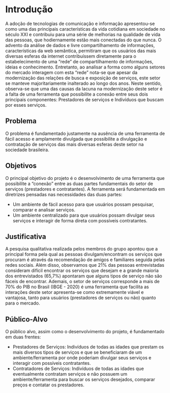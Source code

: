 # Introdução

A adoção de tecnologias de comunicação e informação apresentou-se como uma das principais características da vida cotidiana em sociedade no século XXI e contribuiu para uma série de melhorias na qualidade de vida das pessoas, que hodiernamente estão mais conectadas do que nunca. 
O advento da análise de dados e livre compartilhamento de informações, características da web semântica, permitiram que os usuários das mais diversas esferas da internet contribuíssem diretamente para o estabelecimento de uma “rede”  de compartilhamento de informações, ideias e conhecimento. Entretanto, ao analisar a forma como alguns setores do mercado interagem com esta “rede” nota-se que apesar da modernização das relações de busca e exposição de serviços, este setor se manteve majoritariamente inalterado ao longo dos anos. 
Neste sentido, observa-se que uma das causas da lacuna na modernização deste setor é a falta de uma ferramenta que possibilite a conexão entre seus dois principais componentes: Prestadores de serviços e Indivíduos que buscam por esses serviços.

## Problema
   O problema é fundamentado justamente na ausência de uma ferramenta de fácil acesso e amplamente divulgada que possibilite a divulgação e contratação de serviços das mais diversas esferas deste setor na sociedade brasileira. 

## Objetivos

   O principal objetivo do projeto é o desenvolvimento de uma ferramenta que possibilite a “conexão” entre as duas partes fundamentais do setor de serviços (prestadores e contratantes).
   A ferramenta será fundamentada em diretrizes pensadas nas necessidades das duas partes:
 - Um ambiente de fácil acesso para que usuários possam pesquisar, comparar e analisar serviços.
 - Um ambiente centralizado para que usuários possam divulgar seus serviços e interagir de forma direta com possíveis contratantes.


## Justificativa

   A pesquisa qualitativa realizada pelos membros do grupo apontou que a principal forma pela qual as pessoas divulgam/encontram os serviços que procuram é através da recomendação de amigos e familiares seguida pelas redes sociais. Além disso, observamos que 21% das pessoas entrevistadas consideram difícil encontrar os serviços que desejam e a grande maioria dos entrevistados (65,7%) apontaram que alguns tipos de serviço não são fáceis de encontrar.
   Ademais, o setor de serviços corresponde a mais de 70% do PIB no Brasil (IBGE - 2020) é uma ferramenta que facilita as interações deste setor apresenta-se como extremamente viável e vantajosa, tanto para usuários (prestadores de serviços ou não) quanto para o mercado.

## Público-Alvo

   O público alvo, assim como o desenvolvimento do projeto, é fundamentado em duas frentes:
- Prestadores de Serviços: Indivíduos de todas as idades que prestam os mais diversos tipos de serviços e que se beneficiaram de um ambiente/ferramenta por onde poderiam divulgar seus serviços e interagir com possíveis contratantes.
- Contratadores de Serviços: Indivíduos de todas as idades que eventualmente contratam serviços e não possuem um ambiente/ferramenta para buscar os serviços desejados, comparar preços e contatar os prestadores.
